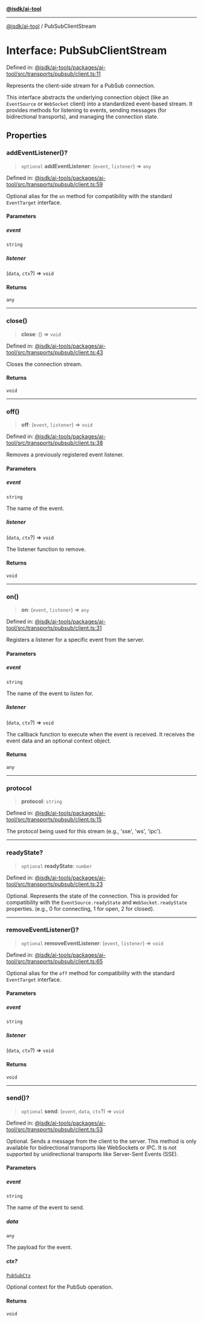 [**@isdk/ai-tool**](../README.md)

***

[@isdk/ai-tool](../globals.md) / PubSubClientStream

# Interface: PubSubClientStream

Defined in: [@isdk/ai-tools/packages/ai-tool/src/transports/pubsub/client.ts:11](https://github.com/isdk/ai-tool.js/blob/209a87173b5eabb2f81db6ea9a6784f34c24e271/src/transports/pubsub/client.ts#L11)

Represents the client-side stream for a PubSub connection.

This interface abstracts the underlying connection object (like an `EventSource`
or `WebSocket` client) into a standardized event-based stream. It provides
methods for listening to events, sending messages (for bidirectional transports),
and managing the connection state.

## Properties

### addEventListener()?

> `optional` **addEventListener**: (`event`, `listener`) => `any`

Defined in: [@isdk/ai-tools/packages/ai-tool/src/transports/pubsub/client.ts:59](https://github.com/isdk/ai-tool.js/blob/209a87173b5eabb2f81db6ea9a6784f34c24e271/src/transports/pubsub/client.ts#L59)

Optional alias for the `on` method for compatibility with the
standard `EventTarget` interface.

#### Parameters

##### event

`string`

##### listener

(`data`, `ctx`?) => `void`

#### Returns

`any`

***

### close()

> **close**: () => `void`

Defined in: [@isdk/ai-tools/packages/ai-tool/src/transports/pubsub/client.ts:43](https://github.com/isdk/ai-tool.js/blob/209a87173b5eabb2f81db6ea9a6784f34c24e271/src/transports/pubsub/client.ts#L43)

Closes the connection stream.

#### Returns

`void`

***

### off()

> **off**: (`event`, `listener`) => `void`

Defined in: [@isdk/ai-tools/packages/ai-tool/src/transports/pubsub/client.ts:38](https://github.com/isdk/ai-tool.js/blob/209a87173b5eabb2f81db6ea9a6784f34c24e271/src/transports/pubsub/client.ts#L38)

Removes a previously registered event listener.

#### Parameters

##### event

`string`

The name of the event.

##### listener

(`data`, `ctx`?) => `void`

The listener function to remove.

#### Returns

`void`

***

### on()

> **on**: (`event`, `listener`) => `any`

Defined in: [@isdk/ai-tools/packages/ai-tool/src/transports/pubsub/client.ts:31](https://github.com/isdk/ai-tool.js/blob/209a87173b5eabb2f81db6ea9a6784f34c24e271/src/transports/pubsub/client.ts#L31)

Registers a listener for a specific event from the server.

#### Parameters

##### event

`string`

The name of the event to listen for.

##### listener

(`data`, `ctx`?) => `void`

The callback function to execute when the event is received.
  It receives the event data and an optional context object.

#### Returns

`any`

***

### protocol

> **protocol**: `string`

Defined in: [@isdk/ai-tools/packages/ai-tool/src/transports/pubsub/client.ts:15](https://github.com/isdk/ai-tool.js/blob/209a87173b5eabb2f81db6ea9a6784f34c24e271/src/transports/pubsub/client.ts#L15)

The protocol being used for this stream (e.g., 'sse', 'ws', 'ipc').

***

### readyState?

> `optional` **readyState**: `number`

Defined in: [@isdk/ai-tools/packages/ai-tool/src/transports/pubsub/client.ts:23](https://github.com/isdk/ai-tool.js/blob/209a87173b5eabb2f81db6ea9a6784f34c24e271/src/transports/pubsub/client.ts#L23)

Optional. Represents the state of the connection.
This is provided for compatibility with the `EventSource.readyState`
and `WebSocket.readyState` properties.
(e.g., 0 for connecting, 1 for open, 2 for closed).

***

### removeEventListener()?

> `optional` **removeEventListener**: (`event`, `listener`) => `void`

Defined in: [@isdk/ai-tools/packages/ai-tool/src/transports/pubsub/client.ts:65](https://github.com/isdk/ai-tool.js/blob/209a87173b5eabb2f81db6ea9a6784f34c24e271/src/transports/pubsub/client.ts#L65)

Optional alias for the `off` method for compatibility with the
standard `EventTarget` interface.

#### Parameters

##### event

`string`

##### listener

(`data`, `ctx`?) => `void`

#### Returns

`void`

***

### send()?

> `optional` **send**: (`event`, `data`, `ctx`?) => `void`

Defined in: [@isdk/ai-tools/packages/ai-tool/src/transports/pubsub/client.ts:53](https://github.com/isdk/ai-tool.js/blob/209a87173b5eabb2f81db6ea9a6784f34c24e271/src/transports/pubsub/client.ts#L53)

Optional. Sends a message from the client to the server.
This method is only available for bidirectional transports like WebSockets or IPC.
It is not supported by unidirectional transports like Server-Sent Events (SSE).

#### Parameters

##### event

`string`

The name of the event to send.

##### data

`any`

The payload for the event.

##### ctx?

[`PubSubCtx`](../type-aliases/PubSubCtx.md)

Optional context for the PubSub operation.

#### Returns

`void`
